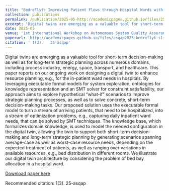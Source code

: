```yaml
---
title: "BedreFlyt: Improving Patient Flows through Hospital Wards with Digital Twins"
collection: publications
permalink: /publication/2025-05-http://academicpages.github.io/files/25-asqap.pdf
excerpt: 'Digital twins are emerging as a valuable tool for short-term decision-making as well as for long-term strategic planning across numerous domains, including process industry, energy, space, transport, and healthcare. This paper reports on our ongoing work on designing a digital twin to enhance resource planning, e.g., for the in-patient ward needs in hospitals. By leveraging executable formal models for system exploration, ontologies for knowledge representation and an SMT solver for constraint satisfiability, our approach aims to explore hypothetical “what-if” scenarios to improve strategic planning processes, as well as to solve concrete, short-term decision-making tasks. Our proposed solution uses the executable formal model to turn a stream of arriving patients, that need to be hospitalized, into a stream of optimization problems, e.g., capturing daily inpatient ward needs, that can be solved by SMT techniques. The knowledge base, which formalizes domain knowledge, is used to model the needed configuration in the digital twin, allowing the twin to support both short-term decision-making and long-term strategic planning by generating scenarios spanning average-case as well as worst-case resource needs, depending on the expected treatment of patients, as well as ranging over variations in available resources, e.g., bed distribution in different rooms. We illustrate our digital twin architecture by considering the problem of bed bay allocation in a hospital ward.'
date: 2025-05
venue: '1st International Workshop on Autonomous System Quality Assurance and Prediction with Digital Twins (ASQAP 2025). EPTCS 2025.'
paperurl: 'http://academicpages.github.io/files/asqap2025-bedreflyt-slides.pdf'
citation: ' 1(3).   25-asqap'
---
```

Digital twins are emerging as a valuable tool for short-term decision-making as well as for long-term strategic planning across numerous domains, including process industry, energy, space, transport, and healthcare. This paper reports on our ongoing work on designing a digital twin to enhance resource planning, e.g., for the in-patient ward needs in hospitals. By leveraging executable formal models for system exploration, ontologies for knowledge representation and an SMT solver for constraint satisfiability, our approach aims to explore hypothetical “what-if” scenarios to improve strategic planning processes, as well as to solve concrete, short-term decision-making tasks. Our proposed solution uses the executable formal model to turn a stream of arriving patients, that need to be hospitalized, into a stream of optimization problems, e.g., capturing daily inpatient ward needs, that can be solved by SMT techniques. The knowledge base, which formalizes domain knowledge, is used to model the needed configuration in the digital twin, allowing the twin to support both short-term decision-making and long-term strategic planning by generating scenarios spanning average-case as well as worst-case resource needs, depending on the expected treatment of patients, as well as ranging over variations in available resources, e.g., bed distribution in different rooms. We illustrate our digital twin architecture by considering the problem of bed bay allocation in a hospital ward.

[Download paper here](http://academicpages.github.io/files/asqap2025-bedreflyt-slides.pdf)

Recommended citation:  1(3).   25-asqap